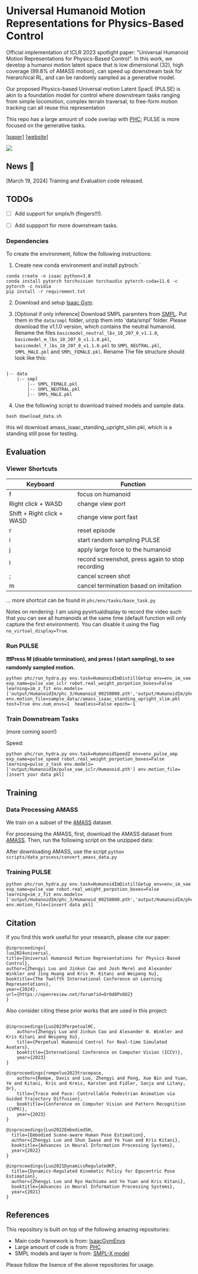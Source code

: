 
# Universal Humanoid Motion Representations for Physics-Based Control

Official implementation of ICLR 2023 spotlight paper: "Universal Humanoid Motion Representations for Physics-Based Control". In this work, we develop a humanoi motion latent space that is low dimensional (32), high coverage (99.8% of AMASS motion), can speed up downstream task for hierarchical RL, and can be randomly sampled as a generative model. 

Our proposed Physics-based Universal motion Latent SpacE (PULSE) is akin to a foundation model for control where downstream tasks ranging from simple locomotion, complex terrain traversal, to free-form motion tracking can all reuse this representation

This repo has a large amount of code overlap with [PHC](https://github.com/ZhengyiLuo/PHC); PULSE is more focused on the generative tasks. 

[[paper]](https://arxiv.org/abs/2310.04582) [[website]](https://www.zhengyiluo.com/PULSE/) 

<div float="center">
  <img src="assets/pulse.gif" />
</div>

## News 🚩

[March 19, 2024] Training and Evaluation code released.

## TODOs

- [ ] Add support for smplx/h (fingers!!!).

- [ ] Add suppport for more downstream tasks.

### Dependencies

To create the environment, follow the following instructions: 

1. Create new conda environment and install pytroch:`


```
conda create -n isaac python=3.8
conda install pytorch torchvision torchaudio pytorch-cuda=11.6 -c pytorch -c nvidia
pip install -r requirement.txt
```

2. Download and setup [Isaac Gym](https://developer.nvidia.com/isaac-gym). 


3. [Optional if only inference] Download SMPL paramters from [SMPL](https://smpl.is.tue.mpg.de/). Put them in the `data/smpl` folder, unzip them into 'data/smpl' folder. Please download the v1.1.0 version, which contains the neutral humanoid. Rename the files `basicmodel_neutral_lbs_10_207_0_v1.1.0`, `basicmodel_m_lbs_10_207_0_v1.1.0.pkl`, `basicmodel_f_lbs_10_207_0_v1.1.0.pkl` to `SMPL_NEUTRAL.pkl`, `SMPL_MALE.pkl` and `SMPL_FEMALE.pkl`. Rename The file structure should look like this:

```

|-- data
    |-- smpl
        |-- SMPL_FEMALE.pkl
        |-- SMPL_NEUTRAL.pkl
        |-- SMPL_MALE.pkl
```

4. Use the following script to download trained models and sample data.

```
bash download_data.sh
```

this wil download amass_isaac_standing_upright_slim.pkl, which is a standing still pose for testing. 

## Evaluation 

### Viewer Shortcuts

| Keyboard | Function |
| ---- | --- |
| f | focus on humanoid |
| Right click + WASD | change view port |
| Shift + Right click + WASD | change view port fast |
| r | reset episode |
| i | start random sampling PULSE |
| j | apply large force to the humanoid |
| l | record screenshot, press again to stop recording|
| ; | cancel screen shot|
| m | cancel termination based on imitation |

... more shortcut can be found in `phc/env/tasks/base_task.py`

Notes on rendering: I am using pyvirtualdisplay to record the video such that you can see all humanoids at the same time (default function will only capture the first environment). You can disable it using the flag `no_virtual_display=True`. 


### Run PULSE

**❗️❗️❗️Press M (disable termination), and press I (start sampling), to see ramdomly sampled motion.**
```
python phc/run_hydra.py env.task=HumanoidImDistillGetup env=env_im_vae exp_name=pulse_vae_iclr robot.real_weight_porpotion_boxes=False learning=im_z_fit env.models=['output/HumanoidIm/phc_3/Humanoid_00258000.pth','output/HumanoidIm/phc_comp_3/Humanoid_00023501.pth'] env.motion_file=sample_data//amass_isaac_standing_upright_slim.pkl test=True env.num_envs=1  headless=False epoch=-1
```




### Train Downstream Tasks 

(more coming soon!)

Speed:
```
python phc/run_hydra.py env.task=HumanoidSpeedZ env=env_pulse_amp exp_name=pulse_speed robot.real_weight_porpotion_boxes=False learning=pulse_z_task env.models=['output/HumanoidIm/pulse_vae_iclr/Humanoid.pth'] env.motion_file=[insert your data pkl]
```





## Training



### Data Processing AMASS

We train on a subset of the [AMASS](https://amass.is.tue.mpg.de/) dataset.

For processing the AMASS, first, download the AMASS dataset from [AMASS](https://amass.is.tue.mpg.de/). Then, run the following script on the unzipped data:


After downloading AMASS, use the script `python scripts/data_process/convert_amass_data.py`

### Training PULSE

```
python phc/run_hydra.py env.task=HumanoidImDistillGetup env=env_im_vae exp_name=pulse_vae robot.real_weight_porpotion_boxes=False learning=im_z_fit env.models=['output/HumanoidIm/phc_3/Humanoid_00258000.pth','output/HumanoidIm/phc_comp_3/Humanoid_00023501.pth'] env.motion_file=[insert data pkl]
```


## Citation
If you find this work useful for your research, please cite our paper:
```
@inproceedings{
luo2024universal,
title={Universal Humanoid Motion Representations for Physics-Based Control},
author={Zhengyi Luo and Jinkun Cao and Josh Merel and Alexander Winkler and Jing Huang and Kris M. Kitani and Weipeng Xu},
booktitle={The Twelfth International Conference on Learning Representations},
year={2024},
url={https://openreview.net/forum?id=OrOd8PxOO2}
}
```

Also consider citing these prior works that are used in this project:

```

@inproceedings{Luo2023PerpetualHC,
    author={Zhengyi Luo and Jinkun Cao and Alexander W. Winkler and Kris Kitani and Weipeng Xu},
    title={Perpetual Humanoid Control for Real-time Simulated Avatars},
    booktitle={International Conference on Computer Vision (ICCV)},
    year={2023}
}            

@inproceedings{rempeluo2023tracepace,
    author={Rempe, Davis and Luo, Zhengyi and Peng, Xue Bin and Yuan, Ye and Kitani, Kris and Kreis, Karsten and Fidler, Sanja and Litany, Or},
    title={Trace and Pace: Controllable Pedestrian Animation via Guided Trajectory Diffusion},
    booktitle={Conference on Computer Vision and Pattern Recognition (CVPR)},
    year={2023}
}     

@inproceedings{Luo2022EmbodiedSH,
  title={Embodied Scene-aware Human Pose Estimation},
  author={Zhengyi Luo and Shun Iwase and Ye Yuan and Kris Kitani},
  booktitle={Advances in Neural Information Processing Systems},
  year={2022}
}

@inproceedings{Luo2021DynamicsRegulatedKP,
  title={Dynamics-Regulated Kinematic Policy for Egocentric Pose Estimation},
  author={Zhengyi Luo and Ryo Hachiuma and Ye Yuan and Kris Kitani},
  booktitle={Advances in Neural Information Processing Systems},
  year={2021}
}

```

## References
This repository is built on top of the following amazing repositories:
* Main code framework is from: [IsaacGymEnvs](https://github.com/NVIDIA-Omniverse/IsaacGymEnvs)
* Large amount of code is from: [PHC](https://github.com/ZhengyiLuo/PHC)
* SMPL models and layer is from: [SMPL-X model](https://github.com/vchoutas/smplx)

Please follow the lisence of the above repositories for usage. 





